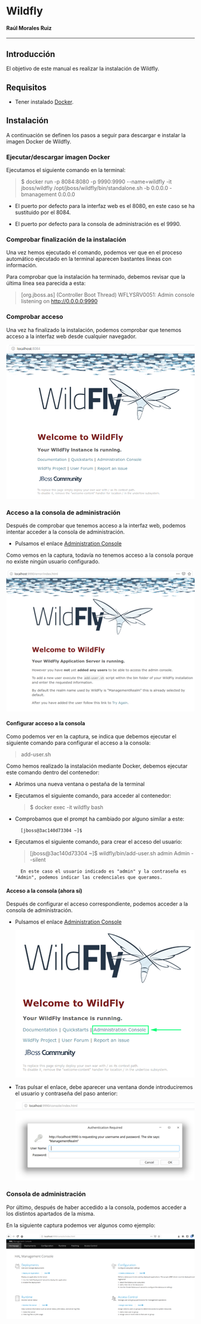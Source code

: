 # Wildfly

#### Raúl Morales Ruiz

---

## Introducción

El objetivo de este manual es realizar la instalación de Wildfly.

## Requisitos

- Tener instalado [Docker](https://www.docker.com/).

## Instalación

A continuación se definen los pasos a seguir para descargar e instalar la imagen Docker de Wildfly.

### Ejecutar/descargar imagen Docker

Ejecutamos el siguiente comando en la terminal:

> $ docker run -p 8084:8080 -p 9990:9990 --name=wildfly -it jboss/wildfly /opt/jboss/wildfly/bin/standalone.sh -b 0.0.0.0 -bmanagement 0.0.0.0

- El puerto por defecto para la interfaz web es el 8080, en este caso se ha sustituido por el 8084.

- El puerto por defecto para la consola de administración es el 9990.

### Comprobar finalización de la instalación

Una vez hemos ejecutado el comando, podemos ver que en el proceso automático ejecutado en la terminal aparecen bastantes líneas con información.

Para comprobar que la instalación ha terminado, debemos revisar que la última línea sea parecida a esta:

> [org.jboss.as] (Controller Boot Thread) WFLYSRV0051: Admin console listening on http://0.0.0.0:9990

### Comprobar acceso

Una vez ha finalizado la instalación, podemos comprobar que tenemos acceso a la interfaz web desde cualquier navegador.

![portada](img/1_portada.png)


### Acceso a la consola de administración

Después de comprobar que tenemos acceso a la interfaz web, podemos intentar acceder a la consola de administración.

- Pulsamos el enlace [Administration Console](http://localhost:8084/console)

Como vemos en la captura, todavía no tenemos acceso a la consola porque no existe ningún usuario configurado.

![error](img/2_error.png)


#### Configurar acceso a la consola

Como podemos ver en la captura, se indica que debemos ejecutar el siguiente comando para configurar el acceso a la consola:

> add-user.sh

Como hemos realizado la instalación mediante Docker, debemos ejecutar este comando dentro del contenedor:

- Abrimos una nueva ventana o pestaña de la terminal

- Ejecutamos el siguiente comando, para acceder al contenedor:

    > $ docker exec -it wildfly bash

- Comprobamos que el prompt ha cambiado por alguno similar a este:

        [jboss@3ac140d73304 ~]$ 

- Ejecutamos el siguiente comando, para crear el acceso del usuario:

    > [jboss@3ac140d73304 ~]$ wildfly/bin/add-user.sh admin Admin --silent

        En este caso el usuario indicado es "admin" y la contraseña es "Admin", podemos indicar las credenciales que queramos.


#### Acceso a la consola (ahora sí)

Después de configurar el acceso correspondiente, podemos acceder a la consola de administración.

- Pulsamos el enlace [Administration Console](http://localhost:8084/console)

    ![acceso_consola](img/3_consola.png)

- Tras pulsar el enlace, debe aparecer una ventana donde introduciremos el usuario y contraseña del paso anterior:

    ![login](img/4_consola.png)

### Consola de administración

Por último, después de haber accedido a la consola, podemos acceder a los distintos apartados de la misma.

En la siguiente captura podemos ver algunos como ejemplo:

![consola](img/5_consola.png)